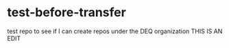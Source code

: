 # test-before-transfer
test repo to see if I can create repos under the DEQ organization
THIS IS AN EDIT
